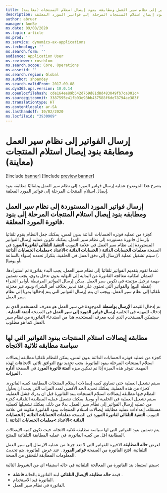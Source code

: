 ```yaml
---
title: إرسال الفواتير إلى نظام سير العمل ومطابقة بنود إيصال استلام المنتجات (معاينة)
description: يشرح هذا الموضوع عملية إرسال فواتير المورد إلى نظام سير العمل وتلقائيًا مطابقه بنود إيصال استلام المنتجات المرحلة إلى فواتير المورد المعلقة.
author: abruer
manager: AnnBe
ms.date: 09/08/2020
ms.topic: article
ms.prod: ''
ms.service: dynamics-ax-applications
ms.technology: ''
ms.search.form: ''
audience: Application User
ms.reviewer: roschlom
ms.search.scope: Core, Operations
ms.assetid: ''
ms.search.region: Global
ms.author: shpandey
ms.search.validFrom: 2017-09-08
ms.dyn365.ops.version: 10.0.14
ms.openlocfilehash: cde164ee89b542d769d81d8d483049fb7ca001c4
ms.sourcegitcommit: 3387595e41fb03e98bb437588f6de78794ae383f
ms.translationtype: HT
ms.contentlocale: ar-SA
ms.lasthandoff: 10/02/2020
ms.locfileid: "3930909"
---
```

# <a name="submit-invoices-to-the-workflow-system-and-match-product-receipt-lines-preview"></a>إرسال الفواتير إلى نظام سير العمل ومطابقة بنود إيصال استلام المنتجات (معاينة)

[!include [banner](../includes/banner.md)]
[!include [preview banner](../includes/preview-banner.md)]

يشرح هذا الموضوع عملية إرسال فواتير المورد إلى نظام سير العمل وتلقائيًا مطابقه بنود إيصال استلام المنتجات المرحلة إلى فواتير المورد المعلقة.

## <a name="submitting-imported-vendor-invoices-to-the-workflow-system-and-matching-posted-product-receipt-lines-to-pending-vendor-invoice-lines"></a>إرسال فواتير المورد المستوردة إلى نظام سير العمل ومطابقه بنود إيصال استلام المنتجات المرحلة إلى بنود فاتورة المورد المعلقة.

كجزء من عمليه فوتره الحسابات الدائنة بدون لمس، يمكنك جعل النظام يقوم تلقائيا بإرسال فاتورة مستورده إلى نظام سير العمل. يمكنك تكوين عمليه إرسال الفواتير المستوردة إلى نظام سير العمل في علامة التبويب **التنفيذ التلقائي لفاتورة المورد** في الصفحة **معلمات الحسابات الدائنة** ( **الحسابات الدائنة \>الاعداد \>معلمات الحسابات الدائنة** .) سيتم تشغيل عملية الإرسال إلى دفق العمل في الخلفية، بتكرار تحدده (سواء بالساعة أو يوميا).

عندما تقوم بتقديم الفواتير تلقائيا إلى نظام سير العمل، يجب البدء بفاتورة تم استيرادها. لضمان امكانيه معالجه الفاتورة من البداية إلى النهاية بدون تدخل يدوي، يجب تضمين مهمة ترحيل مؤتمتة في تكوين سير العمل. يمكن إرسال الفواتير المرتبطة بأوامر الشراء (نقطه البيع) والفواتير التي تحتوي علي فئة تدبير بخلاف أمر الشراء وبنود غير مخزنه تلقائيا إلى نظام سير العمل. ويجب ان يتم إرسال الفواتير التي يتم إدخالها يدويا إلى نظام سير العمل.

تم إدخال القيمة **الإرسال بواسطة** الموجودة في سير العمل هو معرف المستخدم الذي تم إدخاله للمهمة في الخلفية **إرسال فواتير المورد إلى سير العمل** في الصفحة **أتمتة العملية** . سيتمكن المستخدم الذي لديه معرف المستخدم هذا من استدعاء الفاتورة من نظام سير العمل كما هو مطلوب.

## <a name="matching-posted-product-receipts-to-invoice-lines-that-have-a-three-way-matching-policy"></a>مطابقه إيصالات استلام المنتجات ببنود الفواتير التي لها سياسة مطابقه ثلاثية الاتجاه

كجزء من عمليه فوتره الحسابات الدائنة بدون لمس، يمكن للنظام تلقائيا مطابقه إيصالات استلام المنتجات المرحلة ببنود الفاتورة. يجب تحديد نهج التوافق ثلاثي الاتجاهات لهذه المهمة. تتوفر هذه الميزة إذا تم تمكين ميزه **أتمتة فاتورة المورد** في الصفحة **أداره الميزات** .

سيتم تشغيل العملية حتى تساوي كميه إيصالات استلام المنتجات المطابقة كميه الفاتورة. كجزء من هذه العملية، يمكنك تحديد الحد الأقصى لعدد المرات التي يجب ان يحاول النظام فيها مطابقه إيصالات استلام المنتجات ببند الفاتورة قبل ان يدرك فشل العملية. سيتم تشغيل العملية في الخلفية أو يوميا. يمكنك تشغيل عمليه المطابقة التلقائية كجزء من عمليه إرسال الفواتير إلى نظام سير العمل. بدلا من ذلك، يمكنك تشغيلها كعمليه مستقله. إعدادات عملية مطابقة إيصالات استلام المنتجات ببنود الفاتورة مكونة في علامة التبويب **التنفيذ التلقائي لفاتورة المورد** في الصفحة **معلمات الحسابات الدائنة** ( **الحسابات الدائنة \>الاعداد \>معلمات الحسابات الدائنة** .)

يتم تضمين بنود الفواتير التي لها سياسة مطابقه ثلاثية الاتجاه، حيث تكون كميه الإيصالات المطابقة اقل من كميه الفاتورة، في عمليه المطابقة التلقائية للمنتج.

لعرض **حاله المطابقة** الاخيره للفواتير التي لا تعد جزءا من عمليه الإرسال إلى سير العمل التلقائية، افتح الفاتورة من الصفحة **فواتير المورد** . عند عرض الفاتورة، يتم تحديث المعلومات المطابقة للتحقق من الصحة.

سيتم استبعاد بند الفاتورة من المعالجة التلقائية في حاله استيفاء اي من الشروط التالية:

- قيمة **حاله مطابقه الإيصال التلقائي** لبند الفاتورة بالحالة **فاشلة** .
- الفاتورة قيد الاستخدام.
- الفاتورة في نظام سير العمل.
